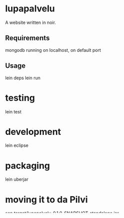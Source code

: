 # lupapalvelu

A website written in noir.

## Requirements

mongodb running on localhost, on default port

## Usage

lein deps
lein run

# testing
lein test

# development

lein eclipse

# packaging

lein uberjar

# moving it to da Pilvi

scp target/lupapalvelu-0.1.0-SNAPSHOT-standalone.jar sade@129.35.250.30:~/lupapalvelu/develop.jar

# running commands

[~]$ http post localhost:8000/rest/command Authorization:"apikey 502cb9e58426c613c8b85abc" command=ping

HTTP/1.1 200 OK
Content-Length: 25
Content-Type: application/json;charset=utf-8
Date: Mon, 20 Aug 2012 10:38:15 GMT
Server: Jetty(7.6.1.v20120215)

{
    "ok": true, 
    "text": "pong"
}